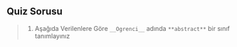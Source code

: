 ## Quiz Sorusu ##
> 1. Aşağıda Verilenlere Göre ```__Ogrenci__``` adında ```**abstract**``` bir sınıf tanımlayınız
 
  
